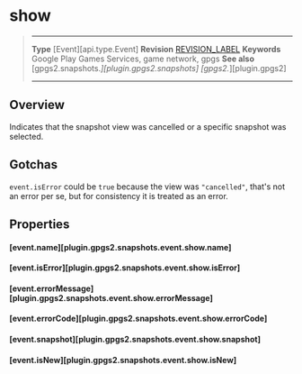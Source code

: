 # show

> --------------------- ------------------------------------------------------------------------------------------
> __Type__              [Event][api.type.Event]
> __Revision__          [REVISION_LABEL](REVISION_URL)
> __Keywords__          Google Play Games Services, game network, gpgs
> __See also__          [gpgs2.snapshots.*][plugin.gpgs2.snapshots]
>                       [gpgs2.*][plugin.gpgs2]
> --------------------- ------------------------------------------------------------------------------------------

## Overview

Indicates that the snapshot view was cancelled or a specific snapshot was selected.

## Gotchas

`event.isError` could be `true` because the view was `"cancelled"`, that's not an error per se, but for consistency it is treated as an error.

## Properties

#### [event.name][plugin.gpgs2.snapshots.event.show.name]

#### [event.isError][plugin.gpgs2.snapshots.event.show.isError]

#### [event.errorMessage][plugin.gpgs2.snapshots.event.show.errorMessage]

#### [event.errorCode][plugin.gpgs2.snapshots.event.show.errorCode]

#### [event.snapshot][plugin.gpgs2.snapshots.event.show.snapshot]

#### [event.isNew][plugin.gpgs2.snapshots.event.show.isNew]